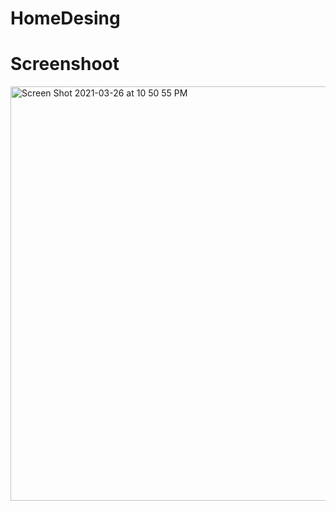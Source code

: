 # HomeDesing


# Screenshoot 
<img width="663" alt="Screen Shot 2021-03-26 at 10 50 55 PM" src="https://user-images.githubusercontent.com/41232970/114271874-44dc9280-9a1c-11eb-9cd2-8c3f68b2bdc3.png">
